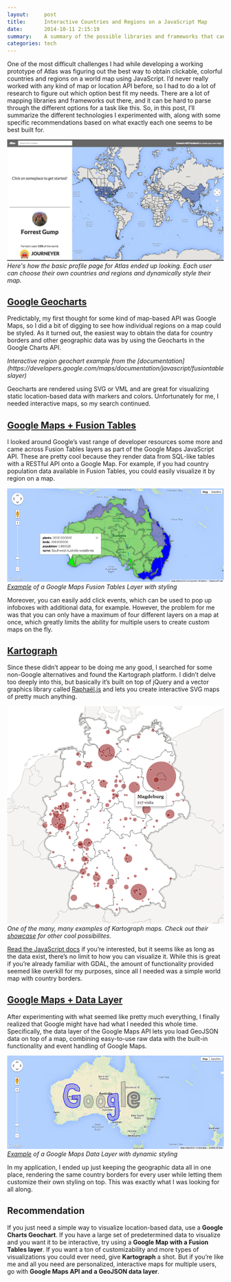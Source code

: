 ```yaml
---
layout:     post
title:      Interactive Countries and Regions on a JavaScript Map
date:       2014-10-11 2:15:19
summary:    A summary of the possible libraries and frameworks that can be used to visualize geographic data on a map. I had to do a lot of research to find exactly what I needed for my site, so I thought it'd be useful to sum it all up here.
categories: tech
---
```


<head>
  <script type="text/javascript" src="https://www.google.com/jsapi"></script>
  <script type="text/javascript">
  google.load("visualization", "1", {packages:["geochart"]});
  google.setOnLoadCallback(drawRegionsMap);

  function drawRegionsMap() {

    var data = google.visualization.arrayToDataTable([
      ['Country', 'Popularity'],
      ['Germany', 200],
      ['United States', 300],
      ['Brazil', 400],
      ['Canada', 500],
      ['France', 600],
      ['RU', 700]
      ]);

    var options = {};

    var chart = new google.visualization.GeoChart(document.getElementById('regions_div'));

    chart.draw(data, options);
  }
  </script>
</head>

One of the most difficult challenges I had while developing a working prototype of Atlas was figuring out the best way to obtain clickable, colorful countries and regions on a world map using JavaScript. I’d never really worked with any kind of map or location API before, so I had to do a lot of research to figure out which option best fit my needs. There are a lot of mapping libraries and frameworks out there, and it can be hard to parse through the different options for a task like this. So, in this post, I’ll summarize the different technologies I experimented with, along with some specific recommendations based on what exactly each one seems to be best built for.

![Basic profile page for Atlas](/images/map_example.png)
*Here's how the basic profile page for Atlas ended up looking. Each user can choose their own countries and regions and dynamically style their map.*

## [Google Geocharts](https://developers.google.com/chart/interactive/docs/gallery/geochart)
Predictably, my first thought for some kind of map-based API was Google Maps, so I did a bit of digging to see how individual regions on a map could be styled. As it turned out, the easiest way to obtain the data for country borders and other geographic data was by using the Geocharts in the Google Charts API. 
<br>

<div id="regions_div"></div>
<em style="">Interactive region geochart example from the [documentation](https://developers.google.com/maps/documentation/javascript/fusiontableslayer)</em>

Geocharts are rendered using SVG or VML and are great for visualizing static location-based data with markers and colors. Unfortunately for me, I needed interactive maps, so my search continued. 

## [Google Maps + Fusion Tables](https://developers.google.com/maps/documentation/javascript/fusiontableslayer)
I looked around Google’s vast range of developer resources some more and came across Fusion Tables layers as part of the Google Maps JavaScript API. These are pretty cool because they render data from SQL-like tables with a RESTful API onto a Google Map. For example, if you had country population data available in Fusion Tables, you could easily visualize it by region on a map. 

![Fusion Tables layer example](/images/fusion_tables.png)
*[Example](https://developers.google.com/maps/documentation/javascript/examples/layer-fusiontables-styling) of a Google Maps Fusion Tables Layer with styling*

Moreover, you can easily add click events, which can be used to pop up infoboxes with additional data, for example. However, the problem for me was that you can only have a maximum of four different layers on a map at once, which greatly limits the ability for multiple users to create custom maps on the fly.

## [Kartograph](http://kartograph.org/)
Since these didn’t appear to be doing me any good, I searched for some non-Google alternatives and found the Kartograph platform. I didn’t delve too deeply into this, but basically it’s built on top of jQuery and a vector graphics library called [Raphaël.js](http://raphaeljs.com/) and lets you create interactive SVG maps of pretty much anything. 

![German visitors to the Kartograph website in 2012](/images/kartograph.png)
*One of the many, many examples of Kartograph maps. Check out their [showcase](http://kartograph.org/showcase/) for other cool possibilites.*

[Read the JavaScript docs](http://kartograph.org/docs/kartograph.js/) if you’re interested, but it seems like as long as the data exist, there’s no limit to how you can visualize it. While this is great if you’re already familiar with GDAL, the amount of functionality provided seemed like overkill for my purposes, since all I needed was a simple world map with country borders. 

## [Google Maps + Data Layer](https://developers.google.com/maps/documentation/javascript/datalayer)
After experimenting with what seemed like pretty much everything, I finally realized that Google might have had what I needed this whole time. Specifically, the data layer of the Google Maps API lets you load GeoJSON data on top of a map, combining easy-to-use raw data with the built-in functionality and event handling of Google Maps. 

![Data Layer with dynamic styling example](/images/data_layer.png)
*[Example](https://developers.google.com/maps/documentation/javascript/examples/layer-data-dynamic) of a Google Maps Data Layer with dynamic styling*

In my application, I ended up just keeping the geographic data all in one place, rendering the same country borders for every user while letting them customize their own styling on top. This was exactly what I was looking for all along.


## Recommendation
If you just need a simple way to visualize location-based data, use a __Google Charts Geochart__. If you have a large set of predetermined data to visualize and you want it to be interactive, try using a __Google Map with a Fusion Tables layer__. If you want a ton of customizability and more types of visualizations you could ever need, give __Kartograph__ a shot. But if you’re like me and all you need are personalized, interactive maps for multiple users, go with __Google Maps API and a GeoJSON data layer__. 